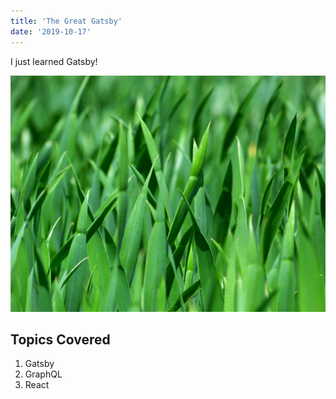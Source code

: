 ```yaml
---
title: 'The Great Gatsby'
date: '2019-10-17'
---
```


I just learned Gatsby!

![Grass](./grass.jpg)

## Topics Covered

1. Gatsby
2. GraphQL
3. React